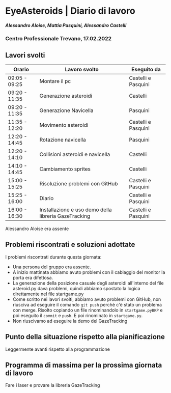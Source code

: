 # EyeAsteroids | Diario di lavoro
##### Alessandro Aloise, Mattia Pasquini, Alessandro Castelli
### Centro Professionale Trevano, 17.02.2022

## Lavori svolti


|Orario        |Lavoro svolto                                               	    |Eseguito da        |
|--------------|----------------------------------------------------------------- |-------------------|
|09:05 - 09:25 | Montare il pc  												                          |Castelli e Pasquini|
|09:20 - 11:35 | Generazione asteroidi								  			                    | Castelli|
|09:20 - 11:35 | Generazione Navicella									      	                  |Pasquini|
|11:35 - 12:20 | Movimento asteroidi						      	  	 		                  |Castelli e Pasquini|
|12:20 - 14:45 | Rotazione navicella    							  			                    |Pasquini|
|12:20 - 14:10 | Collisioni asteroidi e navicella	    	             		          |Castelli|   
|14:10 - 14:45 | Cambiamento sprites                         				  	          |Castelli|  
|15:00 - 15:25 | Risoluzione problemi con GitHub                                  |Castelli e Pasquini|  
|15:25 - 16:00 | Diario                                                           |Castelli e Pasquini|
|16:00 - 16:30 | Installazione e uso demo della libreria GazeTracking             |Castelli e Pasquini|    

Alessandro Aloise era assente


##  Problemi riscontrati e soluzioni adottate
I problemi riscontrati durante questa giornata:

* Una persona del gruppo era assente.
* A inizio mattinata abbiamo avuto problemi con il cablaggio del monitor la porta era difettosa.
* La generazione della posizione casuale degli asteroidi all'interno del file asteroid.py dava problemi, quindi abbiamo spostato la logica direttamente nel file startgame.py
* Come scritto nei lavori svolti, abbiamo avuto problemi con GitHub, non riusciva ad eseguire il comando `git push` perchè c'è stato un problema con merge. Risolto copiando un file rinominandolo in `startgame.pyBKP` e poi eseguito il `commit` e `push`. E poi rinominato in `startgame.py`.
* Non riuscivamo ad eseguire la demo del GazeTracking



##  Punto della situazione rispetto alla pianificazione
Leggermente avanti rispetto alla programmazione

## Programma di massima per la prossima giornata di lavoro
Fare i laser e provare la libreria GazeTracking
